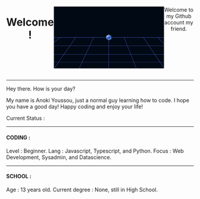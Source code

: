 <div style="display : flex ; justify-content : center ;" align="center">

# Welcome !

----

![banner](/banner.png)
  
----
  
Welcome to my Github account my friend.
  
</div>

----

Hey there. How is your day?

My name is Anoki Youssou, just a normal guy learning how to code.
I hope you have a good day! Happy coding and enjoy your life!

Current Status :

----

#### CODING :

Level : Beginner.
Lang : Javascript, Typescript, and Python.
Focus : Web Development, Sysadmin, and Datascience.

----

#### SCHOOL : 

Age : 13 years old.
Current degree : None, still in High School.

